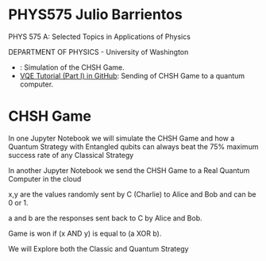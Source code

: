 # PHYS575 Julio Barrientos
PHYS 575 A: Selected Topics in Applications of Physics

DEPARTMENT OF PHYSICS - University of Washington

* [](.%2FPHYS%20575%20JBG%20Final.ipynb): Simulation of the CHSH Game.
* [VQE Tutorial (Part I) in GitHub](.%2FVQE_Tutorial_Part1.ipynb): Sending of CHSH Game to a quantum computer.

# CHSH Game
In one Jupyter Notebook we will simulate the CHSH Game and how a Quantum Strategy with Entangled qubits can always beat the 75% maximum success rate of any Classical Strategy

In another Jupyter Notebook we send the CHSH Game to a Real Quantum Computer in the cloud 

x,y are the values randomly sent by C (Charlie) to Alice and Bob and can be 0 or 1. 

a and b are the responses sent back to C by Alice and Bob. 

Game is won if (x AND y) is equal to (a XOR b).

We will Explore both the Classic and Quantum Strategy
